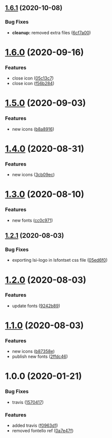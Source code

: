 ## [1.6.1](https://github.com/LabShare/ls-font/compare/v1.6.0...v1.6.1) (2020-10-08)


### Bug Fixes

* **cleanup:** removed extra files ([6cf7a00](https://github.com/LabShare/ls-font/commit/6cf7a00a9cbff107bfa9dcc5689e9f329e78c3e3))

# [1.6.0](https://github.com/LabShare/ls-font/compare/v1.5.0...v1.6.0) (2020-09-16)


### Features

* close icon ([05c13c7](https://github.com/LabShare/ls-font/commit/05c13c76668dc752e93b44fbfe5d3507bfbfadf1))
* close icon ([f56b284](https://github.com/LabShare/ls-font/commit/f56b284da281d7bf87493f61a3a1aa0188d45740))

# [1.5.0](https://github.com/LabShare/ls-font/compare/v1.4.0...v1.5.0) (2020-09-03)


### Features

* new icons ([b8a8916](https://github.com/LabShare/ls-font/commit/b8a89168b5884fdfd8e4b6bb80728c54a75c4315))

# [1.4.0](https://github.com/LabShare/ls-font/compare/v1.3.0...v1.4.0) (2020-08-31)


### Features

* new icons ([3cb09ec](https://github.com/LabShare/ls-font/commit/3cb09ec244269fd03dcd91a90ebfa9b808f65da7))

# [1.3.0](https://github.com/LabShare/ls-font/compare/v1.2.1...v1.3.0) (2020-08-10)


### Features

* new fonts ([cc0c971](https://github.com/LabShare/ls-font/commit/cc0c971bebd0814d9867f92b94c082d1067efcef))

## [1.2.1](https://github.com/LabShare/ls-font/compare/v1.2.0...v1.2.1) (2020-08-03)


### Bug Fixes

* exporting lsi-logo in lsfontset css file ([05ed6f0](https://github.com/LabShare/ls-font/commit/05ed6f0a7b7ea6ed08fd41ff91759488f3ece79a))

# [1.2.0](https://github.com/LabShare/ls-font/compare/v1.1.0...v1.2.0) (2020-08-03)


### Features

* update fonts ([9242b89](https://github.com/LabShare/ls-font/commit/9242b8942028513ad1678391fa12cd67c3f1d98b))

# [1.1.0](https://github.com/LabShare/ls-font/compare/v1.0.0...v1.1.0) (2020-08-03)


### Features

* new icons ([b87358e](https://github.com/LabShare/ls-font/commit/b87358e3b62afd7991c506cb3817ea47aad9c0c8))
* publish new fonts ([2ffdc46](https://github.com/LabShare/ls-font/commit/2ffdc46b2beb029d37f28e6bd3543e2785cd122e))

# 1.0.0 (2020-01-21)


### Bug Fixes

* travis ([1570417](https://github.com/LabShare/ls-font/commit/15704175116b48bada26651bb8d0386ab91c958e))


### Features

* added travis ([f0963d1](https://github.com/LabShare/ls-font/commit/f0963d1bdaf7dcb608fb363df7352c035149481d))
* removed fontello ref ([0a7e47f](https://github.com/LabShare/ls-font/commit/0a7e47f026dc66df15e955271fc52c6bbfa4cf69))
